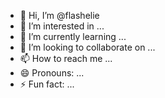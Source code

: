 - 👋 Hi, I’m @flashelie
- 👀 I’m interested in ...
- 🌱 I’m currently learning ...
- 💞️ I’m looking to collaborate on ...
- 📫 How to reach me ...
- 😄 Pronouns: ...
- ⚡ Fun fact: ...

<!---
flashelie/flashelie is a ✨ special ✨ repository because its `README.md` (this file) appears on your GitHub profile.
You can click the Preview link to take a look at your changes.
--->
